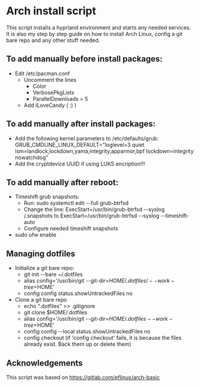 # Arch install script
This script installs a hyprland environment and starts any needed services. It is also my step by step guide on how to install Arch Linux, config a git bare repo and any other stuff needed.

## To add manually before install packages:
- Edit /etc/pacman.conf
   - Uncomment the lines
      - Color
      - VerbosePkgLists
      - ParallelDownloads = 5
  - Add ILoveCandy ( :) )

## To add manually after install packages:
- Add the following kernel parameters to /etc/defaults/grub:
 GRUB_CMDLINE_LINUX_DEFAULT="loglevel=3 quiet lsm=landlock,lockdown,yama,integrity,apparmor,bpf lockdown=integrity nowatchdog"
- Add the cryptdevice UUID if using LUKS encription!!!

## To add manually after reboot:

- Timeshift grub snapshots:
  - Run: sudo systemctl edit --full grub-btrfsd
  - Change the line: ExecStart=/usr/bin/grub-btrfsd --syslog /.snapshots to ExecStart=/usr/bin/grub-btrfsd --syslog --timeshift-auto
  - Configure needed timeshift snapshots
- sudo ufw enable

## Managing dotfiles
- Initialize a git bare repo:
    - git init --bare ~/.dotfiles
    - alias config='/usr/bin/git --git-dir=$HOME/.dotfiles/ --work-tree=$HOME'
    - config config status.showUntrackedFiles no
- Clone a git bare repo
    - echo ".dotfiles" >> .gitignore
    - git clone <remote-git-repo-url> $HOME/.dotfiles
    - alias config='/usr/bin/git --git-dir=$HOME/.dotfiles --work-tree=$HOME'
    - config config --local status.showUntrackedFiles no
    - config checkout
    (if 'config checkout' fails, it is because the files already exist. Back them up or delete them)

## Acknowledgements
This script was based on https://gitlab.com/eflinux/arch-basic
